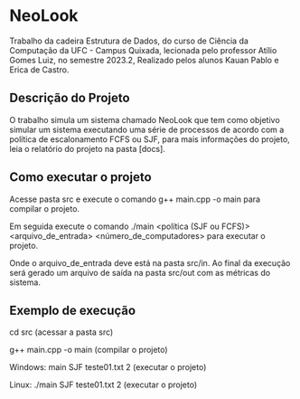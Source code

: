 # NeoLook 
 
Trabalho da cadeira Estrutura de Dados, do curso de Ciência da Computação da UFC - Campus Quixada, lecionada pelo professor Atílio Gomes Luiz, no semestre 2023.2, Realizado pelos alunos Kauan Pablo e Erica de Castro.



## Descrição do Projeto
O trabalho simula um sistema chamado NeoLook que tem como objetivo simular um sistema executando uma série de processos de acordo com a política de escalonamento FCFS ou SJF, para mais informações do projeto, leia o relatório do projeto na pasta [docs].

## Como executar o projeto
Acesse pasta src e execute o comando g++ main.cpp -o main para compilar o projeto.

Em seguida execute o comando ./main <política (SJF ou FCFS)> <arquivo_de_entrada> <número_de_computadores> para executar o projeto.

Onde o arquivo_de_entrada deve está na pasta src/in. 
Ao final da execução será gerado um arquivo de saída na pasta src/out com as métricas do sistema.

## Exemplo de execução
cd src (acessar a pasta src)

g++ main.cpp -o main (compilar o projeto)

Windows:
main SJF teste01.txt 2 (executar o projeto)

Linux:
./main SJF teste01.txt 2 (executar o projeto)
